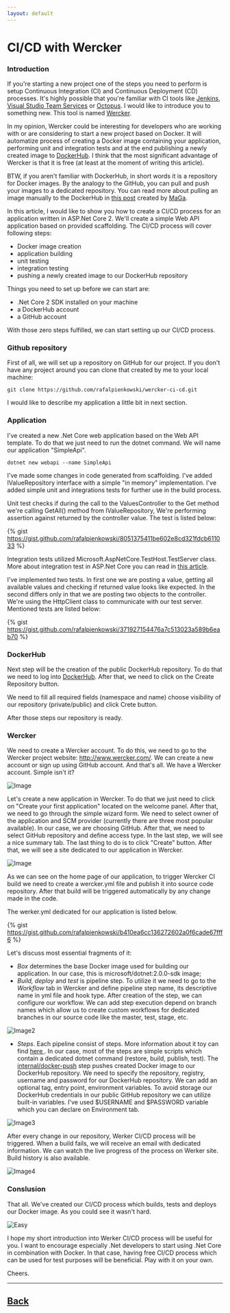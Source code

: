 ```yaml
---
layout: default
---
```


# CI/CD with Wercker

### Introduction

If you're starting a new project one of the steps you need to perform is setup Continuous Integration (CI) and Continuous Deployment (CD) processes. 
It's highly possible that you're familiar with CI tools like [Jenkins](https://jenkins.io/), [Visual Studio Team Services](https://www.visualstudio.com/team-services/) or [Octopus](https://octopus.com/). I would like to introduce you to something new. This tool is named [Wercker](http://www.wercker.com/).

In my opinion, Wercker could be interesting for developers who are working with or are considering to start a new project based on Docker. It will automatize process of creating a Docker image containing your application, performing unit and integration tests and at the end publishing a newly created image to [DockerHub](https://hub.docker.com/). I think that the most significant advantage of Wercker is that it is free (at least at the moment of writing this article).

BTW, if you aren't familiar with DockerHub, in short words it is a repository for Docker images. By the analogy to the GitHub, you can pull and push your images to a dedicated repository.  You can read more about pulling an image manually to the DockerHub in [this post](https://dev.to/ech0server/creating-a-docker-image-and-upload-it-to-docker-hub) created by [MaGa](https://dev.to/ech0server).

In this article, I would like to show you how to create a CI/CD process for an application written in ASP.Net Core 2. We'll create a simple Web API application based on provided scaffolding. The CI/CD process will cover following steps:
- Docker image creation
- application building
- unit testing 
- integration testing 
- pushing a newly created image to our DockerHub repository

Things you need to set up before we can start are:
- .Net Core 2 SDK installed on your machine
- a DockerHub account 
- a GitHub account

With those zero steps fulfilled, we can start setting up our CI/CD process.

### Github repository

First of all, we will set up a repository on GitHub for our project. If you don't have any project around you can clone that created by me to your local machine:

```
git clone https://github.com/rafalpienkowski/wercker-ci-cd.git
```

I would like to describe my application a little bit in next section.

### Application

I've created a new .Net Core web application based on the Web API template. To do that we just need to run the dotnet command. We will name our application "SimpleApi".

```
dotnet new webapi --name SimpleApi
```

I've made some changes in code generated from scaffolding. I've added IValueRepository interface with a simple "in memory" implementation. I've added simple unit and integrations tests for further use in the build process. 

Unit test checks if during the call to the ValuesController to the Get method we're calling GetAll() method from IValueRepository, We're performing assertion against returned by the controller value. The test is listed below:

{% gist https://gist.github.com/rafalpienkowski/8051375411be602e8cd321fdcb611033 %}

Integration tests utilized Microsoft.AspNetCore.TestHost.TestServer class. More about integration test in ASP.Net Core you can read in [this article](https://docs.microsoft.com/en-us/aspnet/core/testing/integration-testing). 

I've implemented two tests. In first one we are posting a value, getting all available values and checking if returned value looks like expected. In the second differs only in that we are posting two objects to the controller. We're using the HttpClient class to communicate with our test server. Mentioned tests are listed below:

{% gist https://gist.github.com/rafalpienkowski/371927154476a7c513023a589b6eab70 %}

### DockerHub

Next step will be the creation of the public DockerHub repository. To do that we need to log into [DockerHub](https://hub.docker.com/). After that, we need to click on the Create Repository button.

We need to fill all required fields (namespace and name) choose visibility of our repository (private/public) and click Crete button.

After those steps our repository is ready.

### Wercker

We need to create a Wercker account.  To do this, we need to go to the Wercker project website: http://www.wercker.com/. We can create a new account or sign up using GitHub account. And that's all. We have a Wercker account. Simple isn't it?

![Image](https://raw.githubusercontent.com/rafalpienkowski/resources/master/wercker-ci-cd/Screenshot_1.png)

Let's create a new application in Wercker. To do that we just need to click on "Create your first application" located on the welcome panel. 
After that, we need to go through the simple wizard form. We need to select owner of the application and SCM provider (currently there are three most popular available). In our case, we are choosing GitHub. After that, we need to select GitHub repository and define access type. In the last step, we will see a nice summary tab. The last thing to do is to click "Create" button. After that, we will see a site dedicated to our application in Wercker.

![Image](https://raw.githubusercontent.com/rafalpienkowski/resources/master/wercker-ci-cd/wizzard.gif)

As we can see on the home page of our application, to trigger Wercker CI build we need to create a wercker.yml file and publish it into source code repository. After that build will be triggered automatically by any change made in the code.

The werker.yml dedicated for our application is listed below. 

{% gist https://gist.github.com/rafalpienkowski/b410ea6cc136272602a0f6cade67fff6 %}

Let's discuss most essential fragments of it:

- *Box* determines the base Docker image used for building our application. In our case, this is microsoft/dotnet:2.0.0-sdk image;
- *Build, deploy* and *test* is pipeline step. To utilize it we need to go to the *Workflow* tab in Wercker and define pipeline step name, its descriptive name in yml file and hook type. After creation of the step, we can configure our workflow. We can add step execution depend on branch names which allow us to create custom workflows for dedicated branches in our source code like the master, test, stage, etc.

![Image2](https://raw.githubusercontent.com/rafalpienkowski/resources/master/wercker-ci-cd/Screenshot_2.png)

- *Steps*. Each pipeline consist of steps. More information about it toy can find [here ](http://devcenter.wercker.com/docs/wercker-yml).
In our case, most of the steps are simple scripts which contain a dedicated dotnet command (restore, build, publish, test). The [internal/docker-push](http://devcenter.wercker.com/docs/steps/internal-steps) step pushes created Docker image to our DockerHub repository. We need to specify the repository, registry, username and password for our DockerHub repository. We can add an optional tag, entry point, environment variables. To avoid storage our DockerHub credentials in our public GitHub repository we can utilize built-in variables. I've used $USERNAME and $PASSWORD variable which you can declare on Environment tab.

![Image3](https://raw.githubusercontent.com/rafalpienkowski/resources/master/wercker-ci-cd/Screenshot_3.png)

After every change in our repository, Werker CI/CD process will be triggered. When a build fails, we will receive an email with dedicated information. We can watch the live progress of the process on Werker site. Build history is also available. 

![Image4](https://raw.githubusercontent.com/rafalpienkowski/resources/master/wercker-ci-cd/Screenshot_4.png)

### Conslusion

That all. We've created our CI/CD process which builds, tests and deploys our Docker image. As you could see it wasn't hard.

![Easy](https://media.giphy.com/media/3o7btNa0RUYa5E7iiQ/giphy.gif)

I hope my short introduction into Werker CI/CD process will be useful for you. I want to encourage especially .Net developers to start using .Net Core in combination with Docker. In that case, having free CI/CD process which can be used for test purposes will be beneficial. Play with it on your own. 

Cheers.

___    

## [Back](/)